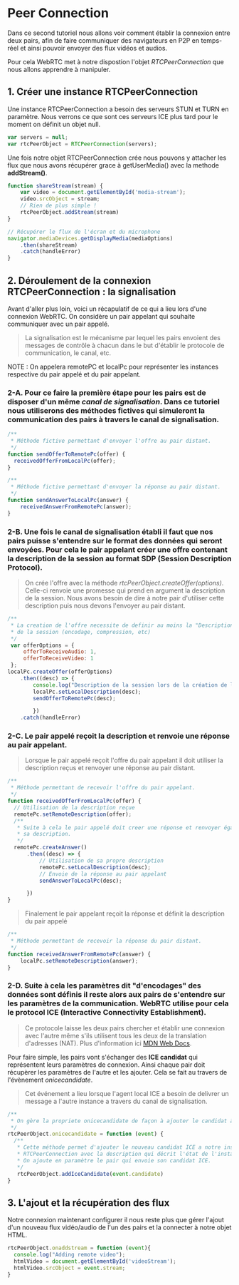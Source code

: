 # Peer Connection
Dans ce second tutoriel nous allons voir comment établir la connexion entre deux pairs, afin de faire communiquer des navigateurs en P2P en temps-réel et ainsi pouvoir envoyer des flux vidéos et audios.

Pour cela WebRTC met à notre dispostion l'objet *RTCPeerConnection* que nous allons apprendre à manipuler.

## 1. Créer une instance RTCPeerConnection
Une instance RTCPeerConnection a besoin des serveurs STUN et TURN en paramètre. Nous verrons ce que sont ces serveurs ICE plus tard pour le moment on définit un objet null.

```js
var servers = null;
var rtcPeerObject = RTCPeerConnection(servers);
 ```

Une fois notre objet RTCPeerConnection crée nous pouvons y attacher les flux que nous avons récupérer grace à
getUserMedia() avec la methode **addStream()**.

```js
function shareStream(stream) {
    var video = document.getElementById('media-stream');
    video.srcObject = stream;
    // Rien de plus simple !
    rtcPeerObject.addStream(stream)
}

// Récupérer le flux de l'écran et du microphone
navigator.mediaDevices.getDisplayMedia(mediaOptions)
    .then(shareStream)
    .catch(handleError)
}
```

## 2. Déroulement de la connexion RTCPeerConnection : la signalisation
Avant d'aller plus loin, voici un récapulatif de ce qui a lieu lors d'une connexion
WebRTC. On considère un pair appelant qui souhaite communiquer avec un pair appelé.

> La signalisation est le mécanisme par lequel les pairs envoient des messages de
> contrôle à chacun dans le but d'établir le protocole de communication, le canal, etc.

NOTE : On appelera remotePC et localPc pour représenter les instances respective du
pair appelé et du pair appelant.

### 2-A. Pour ce faire la première étape pour les pairs est de disposer d'un même *canal de signalisation*. Dans ce tutoriel nous utiliserons des méthodes fictives qui simuleront la communication des pairs à travers le canal de signalisation.
```js
/**
 * Méthode fictive permettant d'envoyer l'offre au pair distant.
 */
function sendOfferToRemotePc(offer) {
  receivedOfferFromLocalPc(offer);
}

/**
 * Méthode fictive permettant d'envoyer la réponse au pair distant.
 */
function sendAnswerToLocalPc(answer) {
    receivedAnswerFromRemotePc(answer);
}
```

### 2-B. Une fois le canal de signalisation établi il faut que nos pairs puisse s'entendre sur le format des données qui seront envoyées. Pour cela le pair appelant créer une **offre** contenant la description de la session au format SDP (Session Description Protocol).
> On crée l'offre avec la méthode *rtcPeerObject.createOffer(options)*.
> Celle-ci renvoie une promesse qui prend en argument la description de la session.
> Nous avons besoin de dire à notre pair d'utiliser cette description puis nous devons l'envoyer au pair
> distant.

```js
/**
 * La creation de l'offre necessite de definir au moins la "Description"
 * de la session (encodage, compression, etc)
 */
 var offerOptions = {
     offerToReceiveAudio: 1,
     offerToReceiveVideo: 1
 };
localPc.createOffer(offerOptions)
    .then((desc) => {
        console.log("Description de la session lors de la création de l'offre : ", desc);
        localPc.setLocalDescription(desc);
        sendOfferToRemotePc(desc);

        })
    .catch(handleError)
```

### 2-C. Le pair appelé reçoit la description et renvoie une **réponse** au pair appelant.
> Lorsque le pair appelé reçoit l'offre du pair appelant il doit utiliser la description reçus et renvoyer
> une réponse au pair distant.

```js
/**
 * Méthode permettant de recevoir l'offre du pair appelant.
 */
function receivedOfferFromLocalPc(offer) {
  // Utilisation de la description reçue
  remotePc.setRemoteDescription(offer);
  /**
   * Suite à cela le pair appelé doit creer une réponse et renvoyer également
   * sa description.
   */
  remotePc.createAnswer()
      .then((desc) => {
          // Utilisation de sa propre description
          remotePc.setLocalDescription(desc);
          // Envoie de la réponse au pair appelant
          sendAnswerToLocalPc(desc);

      })
}
```

> Finalement le pair appelant reçoit la réponse et définit la description du pair appelé

```js
/**
 * Méthode permettant de recevoir la réponse du pair distant.
 */
function receivedAnswerFromRemotePc(answer) {
    localPc.setRemoteDescription(answer);
}
```

### 2-D. Suite à cela les paramètres dit "d'encodages" des données sont définis il reste alors aux pairs de s'entendre sur les paramètres de la communication. WebRTC utilise pour cela le protocol ICE (Interactive Connectivity Establishment).
> Ce protocole laisse les deux pairs chercher et établir une connexion avec l'autre même
> s'ils utilisent tous les deux de la translation d'adresses (NAT).
> Plus d'information ici [MDN Web Docs](https://developer.mozilla.org/fr/docs/Glossary/ICE).

Pour faire simple, les pairs vont s'échanger des **ICE candidat** qui représentent leurs paramètres de connexion.
Ainsi chaque pair doit récupèrer les paramètres de l'autre et les ajouter.
Cela se fait au travers de l'évènement *onicecandidate*.
> Cet événement a lieu lorsque l'agent local ICE a besoin de delivrer un message a l'autre instance a travers
du canal de signalisation.

```js
/**
 * On gère la propriete onicecandidate de façon à ajouter le candidat à notre instance
 */
rtcPeerObject.onicecandidate = function (event) {
  /**
   * Cette méthode permet d'ajouter le nouveau candidat ICE a notre instance
   * RTCPeerConnection avec la description qui décrit l'état de l'instance distante.
   * On ajoute en paramètre le pair qui envoie son candidat ICE.
   */
   rtcPeerObject.addIceCandidate(event.candidate)
}
```


## 3. L'ajout et la récupération des flux
Notre connexion maintenant configurer il nous reste plus que gérer l'ajout d'un nouveau flux vidéo/audio
de l'un des pairs et la connecter à notre objet HTML.

```js
rtcPeerObject.onaddstream = function (event){
  console.log("Adding remote video");
  htmlVideo = document.getElementById('videoStream');
  htmlVideo.srcObject = event.stream;
}
```
